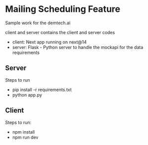 # Mailing Scheduling Feature

Sample work for the demtech.ai

client and server contains the client and server codes

- client: Next app running on next@14
- server: Flask - Python server to handle the mockapi for the data requirements

## Server

Steps to run

- pip install -r requirements.txt
- python app.py

## Client

Steps to run:

- npm install
- npm run dev

